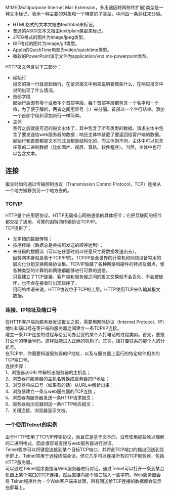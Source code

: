MIME(Multipurpose Internet Mail Extension，多用途因特网邮件扩展)类型是一种文本标记，表示一种主要的对象和一个特定的子类型，中间由一条斜杠来分隔。  
* HTML格式的文本文档由text/html来标记。  
* 普通的ASCII文本文档由text/plain类型来标记。  
* JPEG格式的图片为image/jpeg类型。  
* GIF格式的图片为image/gif类型。  
* Apple的QuickTime电影为video/quicktime类型。  
* 微软的PowerPoint演示文件为application/vnd.ms-powerpoint类型。  

HTTP报文包含以下三部分：  
* 起始行  
报文的第一行就是起始行，在请求报文中用来说明要做些什么，在响应报文中说明出现了什么情况。  
* 首部字段  
起始行后面有零个或者多个首部字段。每个首部字段都包含一个名字和一个值，为了便于解析，两者之间用冒号（:）来分隔。首部以一个空行结束。添加一个首部字段和添加新行一样简单。  
* 主体   
空行之后就是可选的报文主体了，其中包含了所有类型的数据。请求主体中包含了要发送给web服务器的数据；响应主体中装载了要返回给客户端的数据。起始行和首部都是文本形式且都是结构化的，而主体则不同，主体中可以包含任意的二进制数据（比如图片、视屏、音轨、软件程序）。当然，主体中也可以包含文本。  


## 连接  
报文时如何通过传输控制协议（Transmission Control Protocol，TCP）连接从一个地方搬移到另一个地方去的。  
### TCP/IP  
HTTP是个应用层协议。HTTP无需操心网络通信的具体细节；它把互联网的细节都交给了通用、可靠的因特网传输协议TCP/IP。  
TCP提供了：  
* 无差错的数据传输；  
* 按序传输（数据总是会按照发送的顺序达到）；  
* 未分段的数据流（可以在任意时刻以任意尺寸将数据发送出去）。  
因特网本身就是基于TCP/IP的，TCP/IP是全世界的计算机和网络设备常用的层次化分组交换网络协议集。TCP/IP隐藏了各种网络和硬件的特点及弱点，使各种类型的计算机和网络都能够进行可靠的通信。  
只要建立了TCP连接，客户端和服务器之间的报文交换就不会丢失、不会被破坏，也不会在接收时出现错序了。  
用网络术语来说，HTTP协议位于TCP的上层。HTTP使用TCP来传输其报文数据。  
### 连接、IP地址及端口号  
在HTTP客户端向服务器发送报文之前，需要用网际协议（Internet Protocol，IP）地址和端口号在客户端和服务器之间建立一条TCP/IP连接。  
建立一条TCP连接的过程与给公司办公室的某个人打电话的过程类似。首先，要拨打公司的电话号码。这样就能进入正确的机构了。其次，拨打要联系的那个人的分机号。  
在TCP中，你需要知道服务器的IP地址，以及与服务器上运行的特定软件相关的TCP端口号。  
连接步骤：  
1、浏览器从URL中解析出服务器的主机名；  
2、浏览器将服务器的主机名转换成服务器的IP地址；  
3、浏览器将端口号（如果有的话）从URL中解析出来；  
4、浏览器建立一条与web服务器的TCP连接；  
5、浏览器向服务器发送一条HTTP请求报文；  
6、服务器向浏览器回送一条HTTP响应报文；  
7、关闭连接，浏览器显示文档。  
### 一个使用Telnet的实例  
由于HTTP使用了TCP/IP传输协议，而且它是基于文本的，没有使用那些难以理解的二进制格式，因此很容易直接与web服务器进行对话。  
Telnet程序可以将键盘连接到某个目标TCP端口，并将此TCP端口的输出回送到显示屏上。Telnet常用于远程终端会话，但它几乎可以连接所有的TCP服务器，包括HTTP服务器。  
可以通过Telnet程序直接与Web服务器进行对话。通过Telnet可以打开一条到某台机器上某个端口的TCP连接，然后直接向那个端口输入一些字符。Web服务器会将 Telnet程序作为一个Web客户端来处理，所有回送给TCP连接的数据都会显示在屏幕上。  


